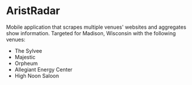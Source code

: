 # AristRadar
Mobile application that scrapes multiple venues' websites and aggregates show information. Targeted for Madison, Wisconsin with the following venues:

- The Sylvee 
- Majestic
- Orpheum
- Allegiant Energy Center
- High Noon Saloon
